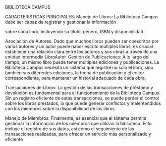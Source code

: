 BIBLIOTECA CAMPUS

CARACTERISTICAS PRINCIPALES:
Manejo de Libros: La Biblioteca Campus debe ser capaz de registrar y gestionar la información

sobre cada libro, incluyendo su título, género, ISBN y disponibilidad.

Asociación de Autores: Dado que muchos libros pueden ser coescritos por varios autores y un autor puede haber escrito múltiples libros, es crucial establecer una relación clara entre los autores y sus obras a través de una entidad intermedia LibroAutor. Gestión de Publicaciones: A lo largo del tiempo, un mismo libro puede tener múltiples ediciones y publicaciones. La Biblioteca Campus necesita un sistema que registre no solo el libro, sino también sus diferentes ediciones, la fecha de publicación y el editor correspondiente, para mantener un historial adecuado de cada obra.

Transacciones de Libros: La gestión de las transacciones de préstamo y devolución es fundamental para el funcionamiento de la Biblioteca Campus. Sin un registro eficiente de estas transacciones, se puede perder el control sobre los libros prestados, lo que puede generar conflictos y malentendidos con los miembros sobre la disponibilidad de los libros.

Manejo de Miembros: Finalmente, es esencial que el sistema permita gestionar la información de los miembros que utilizan la biblioteca. Esto incluye el registro de sus datos, así como el seguimiento de las transacciones realizadas, para ofrecer un servicio más personalizado y
eficiente



